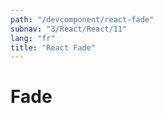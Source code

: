 ```yaml
---
path: "/devcomponent/react-fade"
subnav: "3/React/React/11"
lang: "fr"
title: "React Fade"
---
```


# Fade

<reactfade1 />